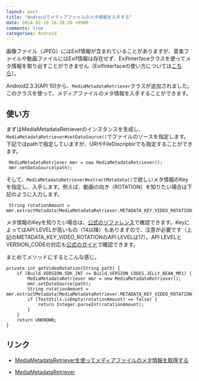 ```yaml
---
layout: post
title: "Androidでメディアファイルのメタ情報を入手する"
date: 2014-02-10 16:28:20 +0900
comments: true
categories: Android
---
```

画像ファイル（JPEG）にはExif情報が含まれていることがありますが、音楽ファイルや動画ファイルにはExif情報は存在せず、ExifInterfaceクラスを使ってメタ情報を取り出すことができません（ExifInterfaceの使い方については[こちら](http://techbooster.jpn.org/andriod/multimedia/3098/)）。

Android2.3.3(API 10)から、`MediaMetadataRetriever`クラスが追加されました。このクラスを使って、メディアファイルのメタ情報を入手することができます。

<!-- more -->

## 使い方

 まずはMediaMetadataRetrieverのインスタンスを生成し、`MediaMetadataRetriever#setDataSource()`でファイルのソースを指定します。下記ではpathで指定していますが、URIやFileDiscriptorでも指定することができます。

```
 MediaMetadataRetriever mmr = new MediaMetadataRetriever();
 mmr.setDataSource(path);
```

 そして、`MediaMetadataRetriever#extractMetadata()`で欲しいメタ情報のKeyを指定し、入手します。例えば、動画の向き（ROTATION）を知りたい場合は下記のように入力します。

```
 String rotationAmount = mmr.extractMetadata(MediaMetadataRetriever.METADATA_KEY_VIDEO_ROTATION);
```

 メタ情報のKeyを知りたい場合は、[公式のリファレンス](http://developer.android.com/reference/android/media/MediaMetadataRetriever.html#METADATA_KEY_VIDEO_ROTATION)で確認できます。KeyによってはAPI LEVELが高いもの（14以降）もありますので、注意が必要です（上記のMETADATA_KEY_VIDEO_ROTATIONのAPI LEVELは17）。API LEVELとVERSION_CODEの対応も[公式のガイド](http://developer.android.com/guide/topics/manifest/uses-sdk-element.html#ApiLevels)で確認できます。

 まとめてメソッドにするとこんな感じ。

```
private int getVideoRotation(String path) {
    if (Build.VERSION.SDK_INT >= Build.VERSION_CODES.JELLY_BEAN_MR1) {
        MediaMetadataRetriever mmr = new MediaMetadataRetriever();
        mmr.setDataSource(path);
        String rotationAmount = mmr.extractMetadata(MediaMetadataRetriever.METADATA_KEY_VIDEO_ROTATION);
        if (TextUtils.isEmpty(rotationAmount) == false) {
            return Integer.parseInt(rotationAmount);
        }
    }
    return UNKNOWN;
}
```

## リンク

* [MediaMetadataRetrieverを使ってメディアファイルのメタ情報を取得する](http://techbooster.jpn.org/andriod/multimedia/3125/)

* [MediaMetadataRetriever](http://developer.android.com/reference/android/media/MediaMetadataRetriever.html)

